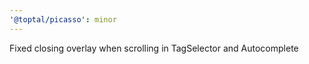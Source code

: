 ```yaml
---
'@toptal/picasso': minor
---
```


Fixed closing overlay when scrolling in TagSelector and Autocomplete

